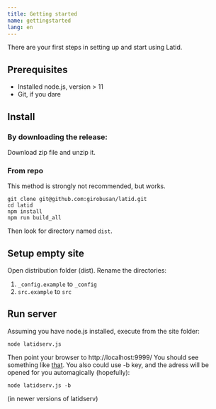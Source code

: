 ```yaml
---
title: Getting started
name: gettingstarted
lang: en
---
```

There are your first steps in setting up and start using Latid.
<!--cut-->

Prerequisites
-------------
- Installed node.js, version > 11
- Git, if you dare

Install
-------
### By downloading the release:

Download zip file and unzip it. 

### From repo

This method is strongly not recommended, but works.

    git clone git@github.com:girobusan/latid.git
    cd latid 
    npm install
    npm run build_all

Then look for directory named `dist`.


Setup empty site
----------------
Open distribution folder (dist). Rename the directories:

1. `_config.example` to `_config`
2. `src.example` to `src`

Run server
----------
Assuming you have node.js installed, execute from the site folder:

    node latidserv.js

Then point your browser to http://localhost:9999/ You should see something like [that](gui.md).
You also could use -b key, and the adress will be opened for you automagically (hopefully):

    node latidserv.js -b

(in newer versions of latidserv)

